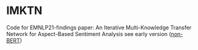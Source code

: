 # IMKTN
Code for EMNLP21-findings paper: An Iterative Multi-Knowledge Transfer Network for Aspect-Based Sentiment Analysis
see early version ([non-BERT](https://github.com/XL2248/IKTN)) 
